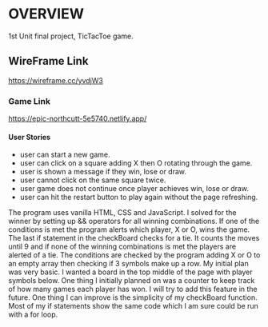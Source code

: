 # OVERVIEW

1st Unit final project, TicTacToe game. 



## WireFrame Link
https://wireframe.cc/yvdjW3


### Game Link

https://epic-northcutt-5e5740.netlify.app/

#### User Stories

* user can start a new game.
* user can click on a square adding X then O rotating through the game.
* user is shown a message if they win, lose or draw.
* user cannot click on the same square twice.
* user game does not continue once player achieves win, lose or draw.
* user can hit the restart button to play again without the page refreshing.



The program uses vanilla HTML, CSS and JavaScript. I solved for the winner by setting up && operators for all winning combinations. If one of the conditions is met the program alerts which player, X or O, wins the game. The last if statement in the checkBoard checks for a tie. It counts the moves until 9 and if none of the winning combinations is met the players are alerted of a tie. The conditions are checked by the program adding X or O to an empty array then checking if 3 symbols make up a row. My initial plan was very basic. I wanted a board in the top middle of the page with player symbols below. One thing I initially planned on was a counter to keep track of how many games each player has won. I will try to add this feature in the future. One thing I can improve is the simplicity of my checkBoard function. Most of my if statements show the same code which I am sure could be run with a for loop. 
